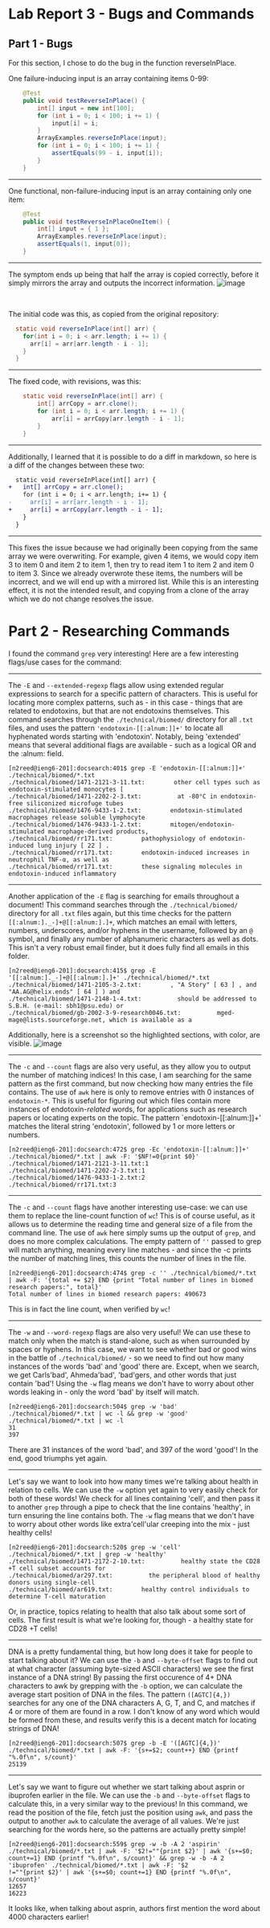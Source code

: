 # Lab Report 3 - Bugs and Commands

## Part 1 - Bugs
For this section, I chose to do the bug in the function reverseInPlace.

One failure-inducing input is an array containing items 0-99:
```java
    @Test
    public void testReverseInPlace() {
        int[] input = new int[100];
        for (int i = 0; i < 100; i += 1) {
            input[i] = i;
        }
        ArrayExamples.reverseInPlace(input);
        for (int i = 0; i < 100; i += 1) {
            assertEquals(99 - i, input[i]);
        }
    }
```

<hr>

One functional, non-failure-inducing input is an array containing only one item:
```java
    @Test
    public void testReverseInPlaceOneItem() {
        int[] input = { 1 };
        ArrayExamples.reverseInPlace(input);
        assertEquals(1, input[0]);
    }
```

<hr>

The symptom ends up being that half the array is copied correctly, before it simply mirrors the array and outputs the incorrect information.
![image](https://github.com/Minater247/cse-15l-lab-reports/assets/45747191/63dff5c2-985b-4686-9fac-0f7117cbcd0f)

<br>

The initial code was this, as copied from the original repository:
```java
  static void reverseInPlace(int[] arr) {
    for(int i = 0; i < arr.length; i += 1) {
      arr[i] = arr[arr.length - i - 1];
    }
  }
```

<hr>

The fixed code, with revisions, was this:
```java
    static void reverseInPlace(int[] arr) {
        int[] arrCopy = arr.clone();
        for (int i = 0; i < arr.length; i += 1) {
            arr[i] = arrCopy[arr.length - i - 1];
        }
    }
```

<hr>

Additionally, I learned that it is possible to do a diff in markdown, so here is a diff of the changes between these two:
```diff
  static void reverseInPlace(int[] arr) {
+   int[] arrCopy = arr.clone();
    for (int i = 0; i < arr.length; i+= 1) {
-     arr[i] = arr[arr.length - i - 1];
+     arr[i] = arrCopy[arr.length - i - 1];
    }
  }
```
<hr>
This fixes the issue because we had originally been copying from the same array we were overwriting. For example, given 4 items, we would copy item 3 to item 0 and item 2 to item 1, then try to read item 1 to item 2 and item 0 to item 3. Since we already overwrote these items, the numbers will be incorrect, and we will end up with a mirrored list. While this is an interesting effect, it is not the intended result, and copying from a clone of the array which we do not change resolves the issue.

# Part 2 - Researching Commands
I found the command `grep` very interesting! Here are a few interesting flags/use cases for the command:

<hr>

The `-E` and `--extended-regexp` flags allow using extended regular expressions to search for a specific pattern of characters. This is useful for locating more complex patterns, such as - in this case - things that are related to endotoxins, but that are not endotoxins themselves. This command searches through the `./technical/biomed/` directory for all `.txt` files, and uses the pattern `'endotoxin-[[:alnum:]]+'` to locate all hyphenated words starting with 'endotoxin'. Notably, being 'extended' means that several additional flags are available - such as a logical OR and the :alnum: field.
```console
[n2reed@ieng6-201]:docsearch:401$ grep -E 'endotoxin-[[:alnum:]]+' ./technical/biomed/*.txt
./technical/biomed/1471-2121-3-11.txt:        other cell types such as endotoxin-stimulated monocytes [
./technical/biomed/1471-2202-2-3.txt:          at -80°C in endotoxin-free siliconized microfuge tubes
./technical/biomed/1476-9433-1-2.txt:        endotoxin-stimulated macrophages release soluble lymphocyte
./technical/biomed/1476-9433-1-2.txt:        mitogen/endotoxin-stimulated macrophage-derived products,
./technical/biomed/rr171.txt:        pathophysiology of endotoxin-induced lung injury [ 22 ] .
./technical/biomed/rr171.txt:        endotoxin-induced increases in neutrophil TNF-α, as well as
./technical/biomed/rr171.txt:        these signaling molecules in endotoxin-induced inflammatory
```

<hr>

Another application of the `-E` flag is searching for emails throughout a document! This command searches through the `./technical/biomed/` directory for all `.txt` files again, but this time checks for the pattern `[[:alnum:]._-]+@[[:alnum:].]+`, which matches an email with letters, numbers, underscores, and/or hyphens in the username, followed by an `@` symbol, and finally any number of alphanumeric characters as well as dots. This isn't a very robust email finder, but it does fully find all emails in this folder.
```console
[n2reed@ieng6-201]:docsearch:415$ grep -E '[[:alnum:]._-]+@[[:alnum:].]+' ./technical/biomed/*.txt
./technical/biomed/1471-2105-3-2.txt:        , "A Story" [ 63 ] , and "AA.AG@helix.ends" [ 64 ] ) and
./technical/biomed/1471-2148-1-4.txt:          should be addressed to S.B.H. (e-mail: sbh1@psu.edu) or
./technical/biomed/gb-2002-3-9-research0046.txt:          mged-mage@lists.sourceforge.net, which is available as a
```
Additionally, here is a screenshot so the highlighted sections, with color, are visible.
![image](https://github.com/Minater247/cse-15l-lab-reports/assets/45747191/747095e9-8b2b-4fd7-ba9b-cc99e032f3c8)

<hr>

The `-c` and `--count` flags are also very useful, as they allow you to output the number of matching indices! In this case, I am searching for the same pattern as the first command, but now checking how many entries the file contains. The use of `awk` here is only to remove entries with 0 instances of `endotoxin-*`. This is useful for figuring out which files contain more instances of endotoxin-*related* words, for applications such as research papers or locating experts on the topic. The pattern `endotoxin-[[:alnum:]]+' matches the literal string 'endotoxin', followed by 1 or more letters or numbers.
```console
[n2reed@ieng6-201]:docsearch:472$ grep -Ec 'endotoxin-[[:alnum:]]+' ./technical/biomed/*.txt | awk -F: '$NF!=0{print $0}'
./technical/biomed/1471-2121-3-11.txt:1
./technical/biomed/1471-2202-2-3.txt:1
./technical/biomed/1476-9433-1-2.txt:2
./technical/biomed/rr171.txt:3
```

<hr>

The `-c` and `--count` flags have another interesting use-case: we can use them to replace the line-count function of `wc`! This is of course useful, as it allows us to determine the reading time and general size of a file from the command line. The use of `awk` here simply sums up the output of `grep`, and does no more complex calculations. The empty pattern of `''` passed to grep will match anything, meaning every line matches - and since the -c prints the number of matching lines, this counts the number of lines in the file.
```console
[n2reed@ieng6-201]:docsearch:474$ grep -c '' ./technical/biomed/*.txt | awk -F: '{total += $2} END {print "Total number of lines in biomed research papers:", total}'
Total number of lines in biomed research papers: 490673
```
This is in fact the line count, when verified by `wc`!

<hr>

The `-w` and `--word-regexp` flags are also very useful! We can use these to match only when the match is stand-alone, such as when surrounded by spaces or hyphens. In this case, we want to see whether bad or good wins in the battle of `./technical/biomed/` - so we need to find out how many instances of the words 'bad' and 'good' there are. Except, when we search, we get Carls'bad', Ahmeda'bad', 'bad'gers, and other words that just contain 'bad'! Using the `-w` flag means we don't have to worry about other words leaking in - only the word 'bad' by itself will match.
```console
[n2reed@ieng6-201]:docsearch:504$ grep -w 'bad' ./technical/biomed/*.txt | wc -l && grep -w 'good' ./technical/biomed/*.txt | wc -l
31
397
```
There are 31 instances of the word 'bad', and 397 of the word 'good'! In the end, good triumphs yet again.

<hr>

Let's say we want to look into how many times we're talking about health in relation to cells. We can use the `-w` option yet again to very easily check for both of these words! We check for all lines containing 'cell', and then pass it to another `grep` through a pipe to check that the line contains 'healthy', in turn ensuring the line contains both. The `-w` flag means that we don't have to worry about other words like extra'cell'ular creeping into the mix - just healthy cells!
```console
[n2reed@ieng6-201]:docsearch:520$ grep -w 'cell' ./technical/biomed/*.txt | grep -w 'healthy'
./technical/biomed/1471-2172-2-10.txt:          healthy state the CD28 +T cell subset accounts for
./technical/biomed/ar297.txt:          the peripheral blood of healthy donors using single-cell
./technical/biomed/ar619.txt:        healthy control individuals to determine T-cell maturation
```
Or, in practice, topics relating to health that also talk about some sort of cells. The first result is what we're looking for, though - a healthy state for CD28 +T cells!

<hr>

DNA is a pretty fundamental thing, but how long does it take for people to start talking about it? We can use the `-b` and `--byte-offset` flags to find out at what character (assuming byte-sized ASCII characters) we see the first instance of a DNA string! By passing the first occurence of 4+ DNA characters to awk by grepping with the `-b` option, we can calculate the average start position of DNA in the files. The pattern `([AGTC]{4,})` searches for any one of the DNA characters A, G, T, and C, and matches if 4 or more of them are found in a row. I don't know of any word which would be formed from these, and results verify this is a decent match for locating strings of DNA!
```console
[n2reed@ieng6-201]:docsearch:507$ grep -b -E '([AGTC]{4,})' ./technical/biomed/*.txt | awk -F: '{s+=$2; count++} END {printf "%.0f\n", s/count}'
25139
```

<hr>

Let's say we want to figure out whether we start talking about asprin or ibuprofen earlier in the file. We can use the `-b` and `--byte-offset` flags to calculate this, in a very similar way to the previous! In this command, we read the position of the file, fetch just the position using `awk`, and pass the output to another `awk` to calculate the average of all values. We're just searching for the words here, so the patterns are actually pretty simple!
```console
[n2reed@ieng6-201]:docsearch:559$ grep -w -b -A 2 'aspirin' ./technical/biomed/*.txt | awk -F: '$2!=""{print $2}' | awk '{s+=$0; count+=1} END {printf "%.0f\n", s/count}' && grep -w -b -A 2 'ibuprofen' ./technical/biomed/*.txt | awk -F: '$2
!=""{print $2}' | awk '{s+=$0; count+=1} END {printf "%.0f\n", s/count}'
12657
16223
```
It looks like, when talking about asprin, authors first mention the word about 4000 characters earlier!
